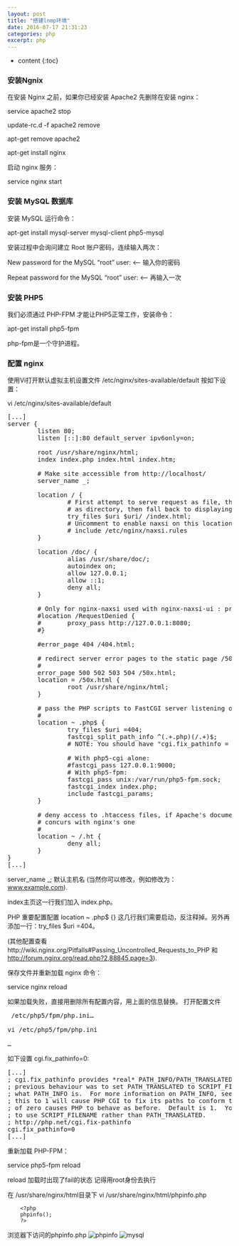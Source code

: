 ```yaml
---
layout: post
title: "搭建lnmp环境"
date: 2016-07-17 21:31:23
categories: php
excerpt: php
---
```


* content
{:toc}

### 安装Ngnix

在安装 Nginx 之前，如果你已经安装 Apache2 先删除在安装 nginx：

service apache2 stop

update-rc.d -f apache2 remove

apt-get remove apache2

apt-get install nginx

启动 nginx 服务：

service nginx start

### 安装 MySQL 数据库

安装 MySQL 运行命令：

apt-get install mysql-server mysql-client php5-mysql 

安装过程中会询问建立 Root 账户密码，连续输入两次：

New password for the MySQL “root” user: <– 输入你的密码

Repeat password for the MySQL “root” user: <– 再输入一次


### 安装 PHP5

我们必须通过 PHP-FPM 才能让PHP5正常工作，安装命令：

apt-get install php5-fpm

php-fpm是一个守护进程。

### 配置 nginx

使用Vi打开默认虚拟主机设置文件 /etc/nginx/sites-available/default 按如下设置：

vi /etc/nginx/sites-available/default
<pre>
[...]
server {
        listen 80;
        listen [::]:80 default_server ipv6only=on;

        root /usr/share/nginx/html;
        index index.php index.html index.htm;

        # Make site accessible from http://localhost/
        server_name _;

        location / {
                # First attempt to serve request as file, then
                # as directory, then fall back to displaying a 404.
                try_files $uri $uri/ /index.html;
                # Uncomment to enable naxsi on this location
                # include /etc/nginx/naxsi.rules
        }

        location /doc/ {
                alias /usr/share/doc/;
                autoindex on;
                allow 127.0.0.1;
                allow ::1;
                deny all;
        }

        # Only for nginx-naxsi used with nginx-naxsi-ui : process denied requests
        #location /RequestDenied {
        #       proxy_pass http://127.0.0.1:8080;
        #}

        #error_page 404 /404.html;

        # redirect server error pages to the static page /50x.html
        #
        error_page 500 502 503 504 /50x.html;
        location = /50x.html {
                root /usr/share/nginx/html;
        }

        # pass the PHP scripts to FastCGI server listening on 127.0.0.1:9000
        #
        location ~ .php$ {
                try_files $uri =404;
                fastcgi_split_path_info ^(.+.php)(/.+)$;
                # NOTE: You should have "cgi.fix_pathinfo = 0;" in php.ini

                # With php5-cgi alone:
                #fastcgi_pass 127.0.0.1:9000;
                # With php5-fpm:
                fastcgi_pass unix:/var/run/php5-fpm.sock;
                fastcgi_index index.php;
                include fastcgi_params;
        }

        # deny access to .htaccess files, if Apache's document root
        # concurs with nginx's one
        #
        location ~ /.ht {
                deny all;
        }
}
[...]
</pre>

server_name _; 默认主机名 (当然你可以修改，例如修改为： www.example.com).

index主页这一行我们加入 index.php。

PHP 重要配置配置 location ~ .php$ {} 这几行我们需要启动，反注释掉。另外再添加一行：try_files $uri =404。

(其他配置查看http://wiki.nginx.org/Pitfalls#Passing_Uncontrolled_Requests_to_PHP 和 http://forum.nginx.org/read.php?2,88845,page=3).

保存文件并重新加载 nginx 命令：

service nginx reload

如果加载失败，直接用删除所有配置内容，用上面的信息替换。
打开配置文件
<pre>
 /etc/php5/fpm/php.ini…

vi /etc/php5/fpm/php.ini

… </pre>
如下设置 cgi.fix_pathinfo=0:
<pre>
[...]
; cgi.fix_pathinfo provides *real* PATH_INFO/PATH_TRANSLATED support for CGI.  PHP's
; previous behaviour was to set PATH_TRANSLATED to SCRIPT_FILENAME, and to not grok
; what PATH_INFO is.  For more information on PATH_INFO, see the cgi specs.  Setting
; this to 1 will cause PHP CGI to fix its paths to conform to the spec.  A setting
; of zero causes PHP to behave as before.  Default is 1.  You should fix your scripts
; to use SCRIPT_FILENAME rather than PATH_TRANSLATED.
; http://php.net/cgi.fix-pathinfo
cgi.fix_pathinfo=0
[...]
</pre>

重新加载 PHP-FPM：

service php5-fpm reload

reload 加载时出现了fail的状态 记得用root身份去执行

在 /usr/share/nginx/html目录下
vi /usr/share/nginx/html/phpinfo.php

		<?php
		phpinfo();
        ?>
浏览器下访问的phpinfo.php
![phpinfo](http://hexing-w.github.io/css/pics/phpinfo.jpg)
![mysql](http://hexing-w.github.io/css/pics/mysql.jpg)


